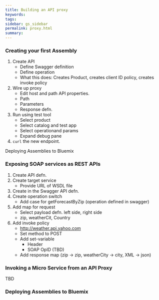 ```yaml
---
title: Building an API proxy
keywords:
tags:
sidebar: gs_sidebar
permalink: proxy.html
summary:
---
```

### Creating your first Assembly

1. Create API
   - Define Swagger definition
   - Define operation
   - What this does: Creates Product, creates client ID policy, creates invoke policy
1. Wire up proxy
   - Edit host and path API properties.
   - Path
   - Parameters
   - Response defn.
1. Run using test tool
   - Select product
   - Select catalog and test app
   - Select operationand params
   - Expand debug pane
1. `curl` the new endpoint.  

Deploying Assemblies to Bluemix

### Exposing SOAP services as REST APIs

1. Create API defn.
1. Create target service
   - Provide URL of WSDL file
1. Create in the Swagger API defn.
1. Create operation switch
   - Add case for getForecastByZip (operation defined in swagger)
1. Add map for request
   - Select payload defn. left side, right side
   - zip, weatherCit, Country
1. Add invoke policy
   - http://weather.api.yahoo.com
   - Set method to POST
   - Add set-variable
     - Header
     - SOAP OpID (TBD)
   - Add response map (zip -> zip, weatherCity -> city, XML -> json)

### Invoking a Micro Service from an API Proxy

TBD

### Deploying Assemblies to Bluemix
